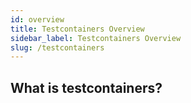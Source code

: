 ```yaml
---
id: overview
title: Testcontainers Overview
sidebar_label: Testcontainers Overview
slug: /testcontainers
---
```


## What is testcontainers?
